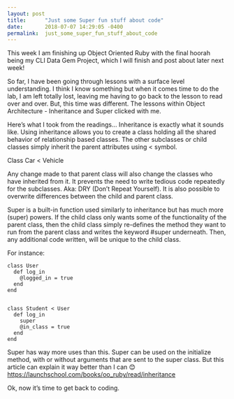 ```yaml
---
layout: post
title:      "Just some Super fun stuff about code"
date:       2018-07-07 14:29:05 -0400
permalink:  just_some_super_fun_stuff_about_code
---
```




This week I am finishing up Object Oriented Ruby with the final hoorah being my CLI Data Gem Project, which I will finish and post about later next week! 

So far, I have been going through lessons with a surface level understanding. I think I know something but when it comes time to do the lab, I am left totally lost, leaving me having to go back to the lesson to read over and over. But, this time was different. The lessons within Object Architecture - Inheritance and Super clicked with me. 

Here’s what I took from the readings… Inheritance is exactly what it sounds like. Using inheritance allows you to create a class holding all the shared behavior of relationship based classes. The other subclasses or child classes simply inherit the parent attributes using < symbol.

Class Car < Vehicle 

Any change made to that parent class will also change the classes who have inherited from it.   It prevents the need to write tedious code repeatedly for the subclasses.  Aka: DRY (Don’t Repeat Yourself). It is also possible to overwrite  differences between the child and parent class.

Super is a built-in function used similarly to inheritance but has much more (super) powers. If the child class only wants some of the functionality of the parent class, then the child class simply re-defines the method they want to run from the parent class and writes the keyword #super underneath. Then, any additional code written, will be unique to the child class. 

For instance: 


```
class User
  def log_in
    @logged_in = true
  end
end


class Student < User
  def log_in
    super
    @in_class = true
  end
end
```
 
Super has way more uses than this. Super can be used on the initialize method, with or without arguments that are sent to the super class. But this article can explain it way better than I can 😊 https://launchschool.com/books/oo_ruby/read/inheritance


Ok, now it’s time to get back to coding. 

